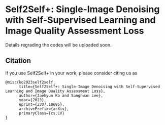 # Self2Self+: Single-Image Denoising with Self-Supervised Learning and Image Quality Assessment Loss
Details regrading the codes will be uploaded soon.

## Citation
If you use Self2Self+ in your work, please consider citing us as

```
@misc{ko2023self2self,
      title={Self2Self+: Single-Image Denoising with Self-Supervised Learning and Image Quality Assessment Loss}, 
      author={Jaekyun Ko and Sanghwan Lee},
      year={2023},
      eprint={2307.10695},
      archivePrefix={arXiv},
      primaryClass={cs.CV}
}
```
